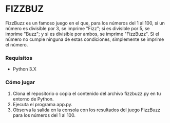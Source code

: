 # FIZZBUZ
FizzBuzz es un famoso juego en el que, para los números del 1 al 100, si un número es divisible por 3, se imprime "Fizz"; si es divisible por 5, se imprime "Buzz"; y si es divisible por ambos, se imprime "FizzBuzz". Si el número no cumple ninguna de estas condiciones, simplemente se imprime el número.

### Requisitos
- Python 3.X

### Cómo jugar

1. Clona el repositorio o copia el contenido del archivo fizzbuzz.py en tu entorno de Python.
2. Ejecuta el programa app.py.
3. Observa la salida en la consola con los resultados del juego FizzBuzz para los números del 1 al 100.
